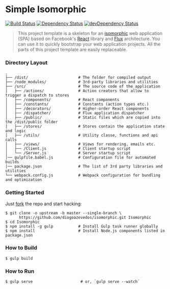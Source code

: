# Simple Isomorphic

[![Build Status](http://img.shields.io/travis/diogoazevedos/isomorphic/master.svg)](http://travis-ci.org/diogoazevedos/isomorphic)
[![Dependency Status](https://img.shields.io/david/diogoazevedos/isomorphic.svg)](https://david-dm.org/diogoazevedos/isomorphic)
[![devDependency Status](https://img.shields.io/david/dev/diogoazevedos/isomorphic.svg)](https://david-dm.org/diogoazevedos/isomorphic#info=devDependencies)

> This project template is a skeleton for an [isomorphic](http://nerds.airbnb.com/isomorphic-javascript-future-web-apps/)
> web application (SPA) based on Facebook's [React](https://facebook.github.io/react/)
> library and [Flux](http://facebook.github.io/flux/) architecture. You can use
> it to quickly bootstrap your web application projects. All the parts of this
> project template are easily replaceable.

### Directory Layout

```
.
├── /dist/                      # The folder for compiled output
├── /node_modules/              # 3rd-party libraries and utilities
├── /src/                       # The source code of the application
│   ├── /actions/               # Action creators that allow to trigger a dispatch to stores
│   ├── /components/            # React components
│   ├── /constants/             # Constants (action types etc.)
│   ├── /decorators/            # Higher-order React components
│   ├── /dispatcher/            # Flux application dispatcher
│   ├── /public/                # Static files which are copied into the /dist/public folder
│   ├── /stores/                # Stores contain the application state and logic
│   ├── /utils/                 # Utility classe, functions and api calls
│   ├── /views/                 # Views for rendering, emails etc.
│   ├── /Client.js              # Client startup script
│   └── /Server.js              # Server startup script
│── gulpfile.babel.js           # Configuration file for automated builds
│── package.json                # The list of 3rd party libraries and utilities
└── webpack.config.js           # Webpack configuration for bundling and optimization
```

### Getting Started

Just [fork](https://github.com/diogoazevedos/isomorphic/fork) the repo and start hacking:

```shell
$ git clone -o upstream -b master --single-branch \
      https://github.com/diogoazevedos/isomorphic.git Isomorphic
$ cd Isomorphic
$ npm install -g gulp           # Install Gulp task runner globally
$ npm install                   # Install Node.js components listed in package.json
```

### How to Build

```shell
$ gulp build
```

### How to Run

```shell
$ gulp serve                     # or, `gulp serve --watch`
```
